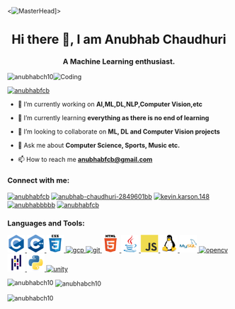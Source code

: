 <![MasterHead]([https://wallpaperaccess.com/full/1426870.png](https://149695847.v2.pressablecdn.com/wp-content/uploads/2018/12/developer-dribbble.gif))]>
<h1 align="center">Hi there 👋, I am Anubhab Chaudhuri</h1>
<h3 align="center">A Machine Learning enthusiast.</h3>
<img align="right" alt="Coding" width="400" src="https://w0.peakpx.com/wallpaper/1021/487/HD-wallpaper-technology-code-programming-programmer.jpg">

<p align="left"> <img src="https://komarev.com/ghpvc/?username=anubhabch10&label=Profile%20views&color=0e75b6&style=flat" alt="anubhabch10" /> </p>

<p align="left"> <a href="https://twitter.com/anubhabfcb" target="blank"><img src="https://img.shields.io/twitter/follow/anubhabfcb?logo=twitter&style=for-the-badge" alt="anubhabfcb" /></a> </p>

- 🔭 I’m currently working on **AI,ML,DL,NLP,Computer Vision,etc**

- 🌱 I’m currently learning **everything as there is no end of learning**

- 👯 I’m looking to collaborate on **ML, DL and Computer Vision projects**

- 💬 Ask me about **Computer Science, Sports, Music etc.**

- 📫 How to reach me **anubhabfcb@gmail.com**

<h3 align="left">Connect with me:</h3>
<p align="left">
<a href="https://twitter.com/anubhabfcb" target="blank"><img align="center" src="https://raw.githubusercontent.com/rahuldkjain/github-profile-readme-generator/master/src/images/icons/Social/twitter.svg" alt="anubhabfcb" height="30" width="40" /></a>
<a href="https://linkedin.com/in/anubhab-chaudhuri-2849601bb" target="blank"><img align="center" src="https://raw.githubusercontent.com/rahuldkjain/github-profile-readme-generator/master/src/images/icons/Social/linked-in-alt.svg" alt="anubhab-chaudhuri-2849601bb" height="30" width="40" /></a>
<a href="https://fb.com/kevin.karson.148" target="blank"><img align="center" src="https://raw.githubusercontent.com/rahuldkjain/github-profile-readme-generator/master/src/images/icons/Social/facebook.svg" alt="kevin.karson.148" height="30" width="40" /></a>
<a href="https://instagram.com/anubhabbbbb" target="blank"><img align="center" src="https://raw.githubusercontent.com/rahuldkjain/github-profile-readme-generator/master/src/images/icons/Social/instagram.svg" alt="anubhabbbbb" height="30" width="40" /></a>
<a href="https://www.hackerrank.com/anubhabfcb" target="blank"><img align="center" src="https://raw.githubusercontent.com/rahuldkjain/github-profile-readme-generator/master/src/images/icons/Social/hackerrank.svg" alt="anubhabfcb" height="30" width="40" /></a>
</p>

<h3 align="left">Languages and Tools:</h3>
<p align="left"> <a href="https://www.cprogramming.com/" target="_blank" rel="noreferrer"> <img src="https://raw.githubusercontent.com/devicons/devicon/master/icons/c/c-original.svg" alt="c" width="40" height="40"/> </a> <a href="https://www.w3schools.com/cpp/" target="_blank" rel="noreferrer"> <img src="https://raw.githubusercontent.com/devicons/devicon/master/icons/cplusplus/cplusplus-original.svg" alt="cplusplus" width="40" height="40"/> </a> <a href="https://www.w3schools.com/css/" target="_blank" rel="noreferrer"> <img src="https://raw.githubusercontent.com/devicons/devicon/master/icons/css3/css3-original-wordmark.svg" alt="css3" width="40" height="40"/> </a> <a href="https://cloud.google.com" target="_blank" rel="noreferrer"> <img src="https://www.vectorlogo.zone/logos/google_cloud/google_cloud-icon.svg" alt="gcp" width="40" height="40"/> </a> <a href="https://git-scm.com/" target="_blank" rel="noreferrer"> <img src="https://www.vectorlogo.zone/logos/git-scm/git-scm-icon.svg" alt="git" width="40" height="40"/> </a> <a href="https://www.w3.org/html/" target="_blank" rel="noreferrer"> <img src="https://raw.githubusercontent.com/devicons/devicon/master/icons/html5/html5-original-wordmark.svg" alt="html5" width="40" height="40"/> </a> <a href="https://www.java.com" target="_blank" rel="noreferrer"> <img src="https://raw.githubusercontent.com/devicons/devicon/master/icons/java/java-original.svg" alt="java" width="40" height="40"/> </a> <a href="https://developer.mozilla.org/en-US/docs/Web/JavaScript" target="_blank" rel="noreferrer"> <img src="https://raw.githubusercontent.com/devicons/devicon/master/icons/javascript/javascript-original.svg" alt="javascript" width="40" height="40"/> </a> <a href="https://www.linux.org/" target="_blank" rel="noreferrer"> <img src="https://raw.githubusercontent.com/devicons/devicon/master/icons/linux/linux-original.svg" alt="linux" width="40" height="40"/> </a> <a href="https://www.mysql.com/" target="_blank" rel="noreferrer"> <img src="https://raw.githubusercontent.com/devicons/devicon/master/icons/mysql/mysql-original-wordmark.svg" alt="mysql" width="40" height="40"/> </a> <a href="https://opencv.org/" target="_blank" rel="noreferrer"> <img src="https://www.vectorlogo.zone/logos/opencv/opencv-icon.svg" alt="opencv" width="40" height="40"/> </a> <a href="https://pandas.pydata.org/" target="_blank" rel="noreferrer"> <img src="https://raw.githubusercontent.com/devicons/devicon/2ae2a900d2f041da66e950e4d48052658d850630/icons/pandas/pandas-original.svg" alt="pandas" width="40" height="40"/> </a> <a href="https://www.python.org" target="_blank" rel="noreferrer"> <img src="https://raw.githubusercontent.com/devicons/devicon/master/icons/python/python-original.svg" alt="python" width="40" height="40"/> </a> <a href="https://unity.com/" target="_blank" rel="noreferrer"> <img src="https://www.vectorlogo.zone/logos/unity3d/unity3d-icon.svg" alt="unity" width="40" height="40"/> </a> </p>

<p><img align="left" src="https://github-readme-stats.vercel.app/api/top-langs?username=anubhabch10&show_icons=true&locale=en&layout=compact" alt="anubhabch10" /></p>

<p>&nbsp;<img align="center" src="https://github-readme-stats.vercel.app/api?username=anubhabch10&show_icons=true&locale=en" alt="anubhabch10" /></p>

<p><img align="center" src="https://github-readme-streak-stats.herokuapp.com/?user=anubhabch10&" alt="anubhabch10" /></p>
